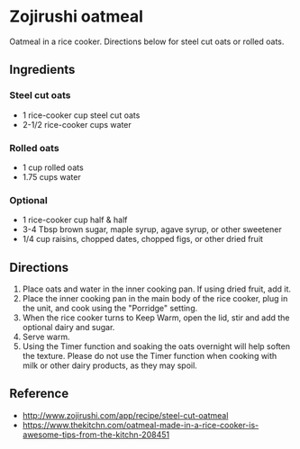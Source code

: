 # Zojirushi oatmeal

Oatmeal in a rice cooker. Directions below for steel cut oats or rolled oats.

## Ingredients

### Steel cut oats

* 1 rice-cooker cup steel cut oats
* 2-1/2 rice-cooker cups water

### Rolled oats

* 1 cup rolled oats
* 1.75 cups water

### Optional

* 1 rice-cooker cup half & half
* 3-4 Tbsp brown sugar, maple syrup, agave syrup, or other sweetener
* 1/4 cup raisins, chopped dates, chopped figs, or other dried fruit

## Directions

1. Place oats and water in the inner cooking pan. If using dried fruit, add it.
2. Place the inner cooking pan in the main body of the rice cooker, plug in the
   unit, and cook using the "Porridge" setting.
3. When the rice cooker turns to Keep Warm, open the lid, stir and add the
   optional dairy and sugar.
4. Serve warm.
5. Using the Timer function and soaking the oats overnight will help soften the
   texture. Please do not use the Timer function when cooking with milk or other
   dairy products, as they may spoil.

## Reference

* <http://www.zojirushi.com/app/recipe/steel-cut-oatmeal>
* <https://www.thekitchn.com/oatmeal-made-in-a-rice-cooker-is-awesome-tips-from-the-kitchn-208451>
